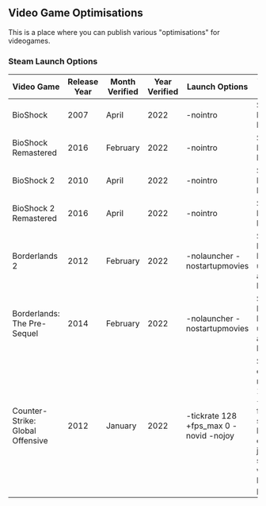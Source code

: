## Video Game Optimisations

This is a place where you can publish various "optimisations" for videogames. 

### Steam Launch Options

| **Video Game** | **Release Year** | **Month Verified** | **Year Verified** | **Launch Options** | What does it do? | Notes |
|---------------------|------------------|--------------------|-------------------|--------------------|------------------|-------|
| BioShock | 2007 | April | 2022 | -nointro | Skips logos before game launch. | X |
| BioShock Remastered| 2016 | February | 2022 | -nointro | Skips logos before game launch. | X |
| BioShock 2 | 2010 | April | 2022 | -nointro | Skips logos before game launch. | X |
| BioShock 2 Remastered | 2016 | April | 2022 | -nointro | Skips logos before game launch. | X |
| Borderlands 2 | 2012 | February | 2022 | -nolauncher -nostartupmovies | Skips launcher and logos that usually appear on launch. | X |
| Borderlands: The Pre-Sequel | 2014 | February | 2022 | -nolauncher -nostartupmovies | Skips launcher and logos that usually appear on launch. | X |
| Counter-Strike: Global Offensive | 2012 | January | 2022 | -tickrate 128 +fps_max 0 -novid -nojoy |Sets tickrate of bot matches to 128 (not 64) + unlocks framerate + skips intro logo and disables joystick support which may benefit performance. | X |
